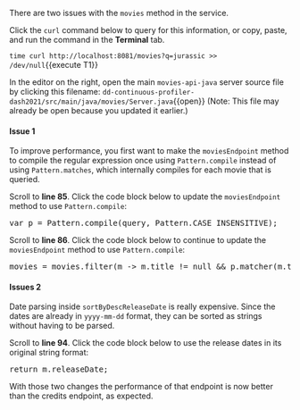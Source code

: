 There are two issues with the `movies` method in the service.

Click the `curl` command below to query for this information, or copy, paste, and run the command in the **Terminal** tab. 

`time curl http://localhost:8081/movies?q=jurassic >> /dev/null`{{execute T1}}

In the editor on the right, open the main `movies-api-java` server source file by clicking this filename: `dd-continuous-profiler-dash2021/src/main/java/movies/Server.java`{{open}} (Note: This file may already be open because you updated it earlier.)

#### Issue 1

To improve performance, you first want to make the `moviesEndpoint` method to compile the regular expression once using `Pattern.compile` instead of using `Pattern.matches`, which internally compiles for each movie that is queried.

Scroll to **line 85**. Click the code block below to update the `moviesEndpoint` method to use `Pattern.compile`:

<pre class="file" data-filename="dd-continuous-profiler-dash2021/src/main/java/movies/Server.java" data-target="insert" data-marker="// Problem: We are not compiling the pattern and there's a more efficient way of ignoring cases.">var p = Pattern.compile(query, Pattern.CASE_INSENSITIVE);</pre>

Scroll to **line 86**. Click the code block below to continue to update the `moviesEndpoint` method to use `Pattern.compile`:

<pre class="file" data-filename="dd-continuous-profiler-dash2021/src/main/java/movies/Server.java" data-target="insert" data-marker="movies = movies.filter(m -> Pattern.matches(".*" + query.toUpperCase() + ".*", m.title.toUpperCase()));">movies = movies.filter(m -> m.title != null && p.matcher(m.title).find());</pre>

#### Issues 2

Date parsing inside `sortByDescReleaseDate` is really expensive. Since the dates are already in `yyyy-mm-dd` format, they can be sorted as strings without having to be parsed.

Scroll to **line 94**. Click the code block below to use the release dates in its original string format:

<pre class="file" data-filename="dd-continuous-profiler-dash2021/src/main/java/movies/Server.java" data-target="insert" data-marker="try {&nbsp;&#9;return LocalDate.parse(m.releaseDate);&nbsp;} catch (Exception e) {&nbsp;&#9;return LocalDate.MIN;&#9;}">return m.releaseDate;</pre>

With those two changes the performance of that endpoint is now better than the credits endpoint, as expected.